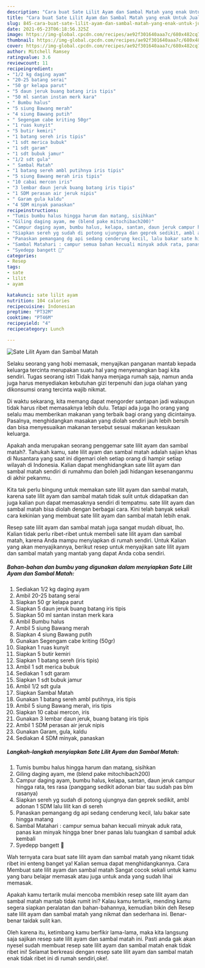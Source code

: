 ```yaml
---
description: "Cara buat Sate Lilit Ayam dan Sambal Matah yang enak Untuk Jualan"
title: "Cara buat Sate Lilit Ayam dan Sambal Matah yang enak Untuk Jualan"
slug: 845-cara-buat-sate-lilit-ayam-dan-sambal-matah-yang-enak-untuk-jualan
date: 2021-05-23T06:18:56.325Z
image: https://img-global.cpcdn.com/recipes/ae92f301640aaa7c/680x482cq70/sate-lilit-ayam-dan-sambal-matah-foto-resep-utama.jpg
thumbnail: https://img-global.cpcdn.com/recipes/ae92f301640aaa7c/680x482cq70/sate-lilit-ayam-dan-sambal-matah-foto-resep-utama.jpg
cover: https://img-global.cpcdn.com/recipes/ae92f301640aaa7c/680x482cq70/sate-lilit-ayam-dan-sambal-matah-foto-resep-utama.jpg
author: Mitchell Ramsey
ratingvalue: 3.6
reviewcount: 11
recipeingredient:
- "1/2 kg daging ayam"
- "20-25 batang serai"
- "50 gr kelapa parut"
- "5 daun jeruk buang batang iris tipis"
- "50 ml santan instan merk kara"
- " Bumbu halus"
- "5 siung Bawang merah"
- "4 siung Bawang putih"
- " Segengam cabe kriting 50gr"
- "1 ruas kunyit"
- "5 butir kemiri"
- "1 batang sereh iris tipis"
- "1 sdt merica bubuk"
- "1 sdt garam"
- "1 sdt bubuk jamur"
- "1/2 sdt gula"
- " Sambal Matah"
- "1 batang sereh ambl putihnya iris tipis"
- "5 siung Bawang merah iris tipis"
- "10 cabai mercon iris"
- "3 lembar daun jeruk buang batang iris tipis"
- "1 SDM perasan air jeruk nipis"
- " Garam gula kaldu"
- "4 SDM minyak panaskan"
recipeinstructions:
- "Tumis bumbu halus hingga harum dan matang, sisihkan"
- "Giling daging ayam, me (blend pake mitochibach200)"
- "Campur daging ayam, bumbu halus, kelapa, santan, daun jeruk campur hingga rata, tes rasa (panggang sedikit adonan biar tau sudah pas blm rasanya)"
- "Siapkan sereh yg sudah di potong ujungnya dan geprek sedikit, ambl adonan 1 SDM lalu lilit kan di sereh"
- "Panaskan pemangang dg api sedang cenderung kecil, lalu bakar sate hingga matang"
- "Sambal Matahari : campur semua bahan kecuali minyak aduk rata, panas kan minyak hingga bner bner panas lalu tuangkan d sambal aduk kembali"
- "Syedepp bangett 🤤"
categories:
- Resep
tags:
- sate
- lilit
- ayam

katakunci: sate lilit ayam 
nutrition: 104 calories
recipecuisine: Indonesian
preptime: "PT32M"
cooktime: "PT46M"
recipeyield: "4"
recipecategory: Lunch

---
```



![Sate Lilit Ayam dan Sambal Matah](https://img-global.cpcdn.com/recipes/ae92f301640aaa7c/680x482cq70/sate-lilit-ayam-dan-sambal-matah-foto-resep-utama.jpg)

Selaku seorang yang hobi memasak, menyajikan panganan mantab kepada keluarga tercinta merupakan suatu hal yang menyenangkan bagi kita sendiri. Tugas seorang istri Tidak hanya menjaga rumah saja, namun anda juga harus menyediakan kebutuhan gizi terpenuhi dan juga olahan yang dikonsumsi orang tercinta wajib nikmat.

Di waktu  sekarang, kita memang dapat mengorder santapan jadi walaupun tidak harus ribet memasaknya lebih dulu. Tetapi ada juga lho orang yang selalu mau memberikan makanan yang terbaik bagi orang yang dicintainya. Pasalnya, menghidangkan masakan yang diolah sendiri jauh lebih bersih dan bisa menyesuaikan makanan tersebut sesuai makanan kesukaan keluarga. 



Apakah anda merupakan seorang penggemar sate lilit ayam dan sambal matah?. Tahukah kamu, sate lilit ayam dan sambal matah adalah sajian khas di Nusantara yang saat ini digemari oleh setiap orang di hampir setiap wilayah di Indonesia. Kalian dapat menghidangkan sate lilit ayam dan sambal matah sendiri di rumahmu dan boleh jadi hidangan kesenanganmu di akhir pekanmu.

Kita tak perlu bingung untuk memakan sate lilit ayam dan sambal matah, karena sate lilit ayam dan sambal matah tidak sulit untuk didapatkan dan juga kalian pun dapat memasaknya sendiri di tempatmu. sate lilit ayam dan sambal matah bisa diolah dengan berbagai cara. Kini telah banyak sekali cara kekinian yang membuat sate lilit ayam dan sambal matah lebih enak.

Resep sate lilit ayam dan sambal matah juga sangat mudah dibuat, lho. Kalian tidak perlu ribet-ribet untuk membeli sate lilit ayam dan sambal matah, karena Anda mampu menyiapkan di rumah sendiri. Untuk Kalian yang akan menyajikannya, berikut resep untuk menyajikan sate lilit ayam dan sambal matah yang mantab yang dapat Anda coba sendiri.

<!--inarticleads1-->

##### Bahan-bahan dan bumbu yang digunakan dalam menyiapkan Sate Lilit Ayam dan Sambal Matah:

1. Sediakan 1/2 kg daging ayam
1. Ambil 20-25 batang serai
1. Siapkan 50 gr kelapa parut
1. Siapkan 5 daun jeruk buang batang iris tipis
1. Siapkan 50 ml santan instan merk kara
1. Ambil  Bumbu halus
1. Ambil 5 siung Bawang merah
1. Siapkan 4 siung Bawang putih
1. Gunakan  Segengam cabe kriting (50gr)
1. Siapkan 1 ruas kunyit
1. Siapkan 5 butir kemiri
1. Siapkan 1 batang sereh (iris tipis)
1. Ambil 1 sdt merica bubuk
1. Sediakan 1 sdt garam
1. Siapkan 1 sdt bubuk jamur
1. Ambil 1/2 sdt gula
1. Siapkan  Sambal Matah
1. Gunakan 1 batang sereh ambl putihnya, iris tipis
1. Ambil 5 siung Bawang merah, iris tipis
1. Siapkan 10 cabai mercon, iris
1. Gunakan 3 lembar daun jeruk, buang batang iris tipis
1. Ambil 1 SDM perasan air jeruk nipis
1. Gunakan  Garam, gula, kaldu
1. Sediakan 4 SDM minyak, panaskan




<!--inarticleads2-->

##### Langkah-langkah menyiapkan Sate Lilit Ayam dan Sambal Matah:

1. Tumis bumbu halus hingga harum dan matang, sisihkan
1. Giling daging ayam, me (blend pake mitochibach200)
1. Campur daging ayam, bumbu halus, kelapa, santan, daun jeruk campur hingga rata, tes rasa (panggang sedikit adonan biar tau sudah pas blm rasanya)
1. Siapkan sereh yg sudah di potong ujungnya dan geprek sedikit, ambl adonan 1 SDM lalu lilit kan di sereh
1. Panaskan pemangang dg api sedang cenderung kecil, lalu bakar sate hingga matang
1. Sambal Matahari : campur semua bahan kecuali minyak aduk rata, panas kan minyak hingga bner bner panas lalu tuangkan d sambal aduk kembali
1. Syedepp bangett 🤤




Wah ternyata cara buat sate lilit ayam dan sambal matah yang nikamt tidak ribet ini enteng banget ya! Kalian semua dapat menghidangkannya. Cara Membuat sate lilit ayam dan sambal matah Sangat cocok sekali untuk kamu yang baru belajar memasak atau juga untuk anda yang sudah lihai memasak.

Apakah kamu tertarik mulai mencoba membikin resep sate lilit ayam dan sambal matah mantab tidak rumit ini? Kalau kamu tertarik, mending kamu segera siapkan peralatan dan bahan-bahannya, kemudian bikin deh Resep sate lilit ayam dan sambal matah yang nikmat dan sederhana ini. Benar-benar taidak sulit kan. 

Oleh karena itu, ketimbang kamu berfikir lama-lama, maka kita langsung saja sajikan resep sate lilit ayam dan sambal matah ini. Pasti anda gak akan nyesel sudah membuat resep sate lilit ayam dan sambal matah enak tidak ribet ini! Selamat berkreasi dengan resep sate lilit ayam dan sambal matah enak tidak ribet ini di rumah sendiri,oke!.

